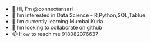 - 👋 Hi, I’m @connectansari
- 👀 I’m interested in Data Science - R,Python,SQL,Tablue
- 🌱 I’m currently learning Mumbai Kurla
- 💞️ I’m looking to collaborate on github
- 📫 How to reach me 918082076637

<!---
connectansari/connectansari is a ✨ special ✨ repository because its `README.md` (this file) appears on your GitHub profile.
You can click the Preview link to take a look at your changes.
--->
